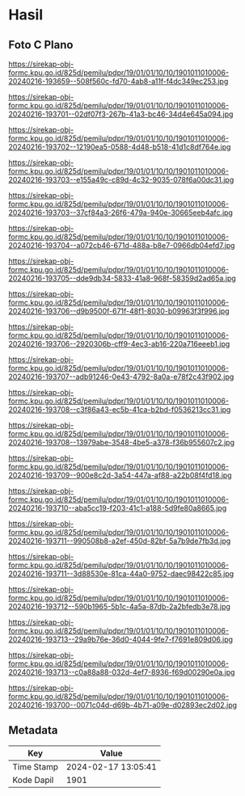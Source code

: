 # Hasil

## Foto C Plano

https://sirekap-obj-formc.kpu.go.id/825d/pemilu/pdpr/19/01/01/10/10/1901011010006-20240216-193659--508f560c-fd70-4ab8-a11f-f4dc349ec253.jpg

https://sirekap-obj-formc.kpu.go.id/825d/pemilu/pdpr/19/01/01/10/10/1901011010006-20240216-193701--02df07f3-267b-41a3-bc46-34d4e645a094.jpg

https://sirekap-obj-formc.kpu.go.id/825d/pemilu/pdpr/19/01/01/10/10/1901011010006-20240216-193702--12190ea5-0588-4d48-b518-41d1c8df764e.jpg

https://sirekap-obj-formc.kpu.go.id/825d/pemilu/pdpr/19/01/01/10/10/1901011010006-20240216-193703--e155a49c-c89d-4c32-9035-078f6a00dc31.jpg

https://sirekap-obj-formc.kpu.go.id/825d/pemilu/pdpr/19/01/01/10/10/1901011010006-20240216-193703--37cf84a3-26f6-479a-940e-30665eeb4afc.jpg

https://sirekap-obj-formc.kpu.go.id/825d/pemilu/pdpr/19/01/01/10/10/1901011010006-20240216-193704--a072cb46-671d-488a-b8e7-0966db04efd7.jpg

https://sirekap-obj-formc.kpu.go.id/825d/pemilu/pdpr/19/01/01/10/10/1901011010006-20240216-193705--dde9db34-5833-41a8-968f-58359d2ad65a.jpg

https://sirekap-obj-formc.kpu.go.id/825d/pemilu/pdpr/19/01/01/10/10/1901011010006-20240216-193706--d9b9500f-671f-48f1-8030-b09963f3f996.jpg

https://sirekap-obj-formc.kpu.go.id/825d/pemilu/pdpr/19/01/01/10/10/1901011010006-20240216-193706--2920306b-cff9-4ec3-ab16-220a716eeeb1.jpg

https://sirekap-obj-formc.kpu.go.id/825d/pemilu/pdpr/19/01/01/10/10/1901011010006-20240216-193707--adb91246-0e43-4792-8a0a-e78f2c43f902.jpg

https://sirekap-obj-formc.kpu.go.id/825d/pemilu/pdpr/19/01/01/10/10/1901011010006-20240216-193708--c3f86a43-ec5b-41ca-b2bd-f0536213cc31.jpg

https://sirekap-obj-formc.kpu.go.id/825d/pemilu/pdpr/19/01/01/10/10/1901011010006-20240216-193708--13979abe-3548-4be5-a378-f36b955607c2.jpg

https://sirekap-obj-formc.kpu.go.id/825d/pemilu/pdpr/19/01/01/10/10/1901011010006-20240216-193709--900e8c2d-3a54-447a-af88-a22b08f4fd18.jpg

https://sirekap-obj-formc.kpu.go.id/825d/pemilu/pdpr/19/01/01/10/10/1901011010006-20240216-193710--aba5cc19-f203-41c1-a188-5d9fe80a8665.jpg

https://sirekap-obj-formc.kpu.go.id/825d/pemilu/pdpr/19/01/01/10/10/1901011010006-20240216-193711--990508b8-a2ef-450d-82bf-5a7b9de7fb3d.jpg

https://sirekap-obj-formc.kpu.go.id/825d/pemilu/pdpr/19/01/01/10/10/1901011010006-20240216-193711--3d88530e-81ca-44a0-9752-daec98422c85.jpg

https://sirekap-obj-formc.kpu.go.id/825d/pemilu/pdpr/19/01/01/10/10/1901011010006-20240216-193712--590b1965-5b1c-4a5a-87db-2a2bfedb3e78.jpg

https://sirekap-obj-formc.kpu.go.id/825d/pemilu/pdpr/19/01/01/10/10/1901011010006-20240216-193713--29a9b76e-36d0-4044-9fe7-f7691e809d06.jpg

https://sirekap-obj-formc.kpu.go.id/825d/pemilu/pdpr/19/01/01/10/10/1901011010006-20240216-193713--c0a88a88-032d-4ef7-8936-f69d00290e0a.jpg

https://sirekap-obj-formc.kpu.go.id/825d/pemilu/pdpr/19/01/01/10/10/1901011010006-20240216-193700--0071c04d-d69b-4b71-a09e-d02893ec2d02.jpg


## Metadata

| Key        | Value               |
| ---------- | ------------------- |
| Time Stamp | 2024-02-17 13:05:41 |
| Kode Dapil | 1901                |



